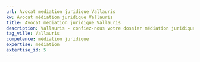 ```yaml
---
url: Avocat mediation juridique Vallauris
kw: Avocat médiation juridique Vallauris
title: Avocat médiation juridique Vallauris
description: Vallauris - confiez-nous votre dossier médiation juridique
tag_ville: Vallauris
competence: médiation juridique
expertise: mediation
extertise_id: 5
---
```

